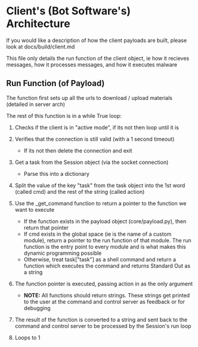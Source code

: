 # Client's (Bot Software's) Architecture

If you would like a description of how the client payloads are built, please look at docs/build/client.md

This file only details the run function of the client object, ie how it recieves messages, how it processes messages, and how it executes malware



## Run Function (of Payload)

The function first sets up all the urls to download / upload materials (detailed in server arch)

The rest of this function is in a while True loop:

1) Checks if the client is in "active mode", if its not then loop until it is

2) Verifies that the connection is still valid (with a 1 second timeout)

    - If its not then delete the connection and exit

3) Get a task from the Session object (via the socket connection)
    
    - Parse this into a dictionary

4) Split the value of the key "task" from the task object into the 1st word (called cmd) and the rest of the string (called action)

5) Use the _get_command function to return a pointer to the function we want to execute
    - If the function exists in the payload object (core/payload.py), then return that pointer
    - If cmd exists in the global space (ie is the name of a custom module), return a pointer to the run function of that module. The run function is the entry point to every module and is what makes this dynamic programming possible
    - Otherwise, treat task["task"] as a shell command and return a function which executes the command and returns Standard Out as a string

6) The function pointer is executed, passing action in as the only argument
    - **NOTE:** All functions should return strings. These strings get printed to the user at the command and control server as feedback or for debugging

7) The result of the function is converted to a string and sent back to the command and control server to be processed by the Session's run loop

8) Loops to 1



